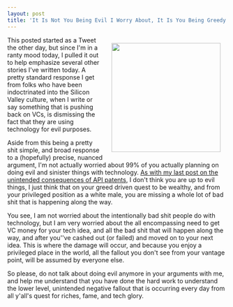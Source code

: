 ```yaml
---
layout: post
title: 'It Is Not You Being Evil I Worry About, It Is You Being Greedy And Priveleged'
---
```

<p><img style="padding: 15px;" src="http://kinlane-productions.s3.amazonaws.com/api-evangelist-site/blog/bw-demon-greed.png" alt="" width="250" align="right" /></p>
<p>This posted started as a Tweet the other day, but since I'm in a ranty mood today, I pulled it out to help emphasize several other stories I've written today. A pretty standard response I get from folks who have been indoctrinated into the Silicon Valley culture, when I write or say something that is pushing back on VCs, is dismissing the fact that they are using technology for evil purposes.</p>
<p>Aside from this being a pretty shit simple, and broad response to a (hopefully) precise, nuanced argument, I'm not actually worried about 99% of you actually planning on doing evil and sinister things with technology. <a href="http://apievangelist.com/2016/03/25/the-unintended-consequences-of-api-patents/">As with my last post on the unintended consequences of API patents</a>, I don't think you are up to evil things, I just think that on your greed driven quest to be wealthy, and from your privileged position as a white male, you are missing a whole lot of bad shit that is happening along the way.</p>
<p>You see, I am not worried about the intentionally bad shit people do with technology, but I am very worried about the all encompassing need to get VC money for your tech idea, and all the bad shit that will happen along the way, and after you''ve cashed out (or failed) and moved on to your next idea. This is where the damage will occur, and because you enjoy a privileged place in the world, all the fallout you don't see from your vantage point, will be assumed by everyone else.</p>
<p>So please, do not talk about doing evil anymore in your arguments with me, and help me understand that you have done the hard work to understand the lower level, unintended negative fallout that is occurring every day from all y'all's quest for riches, fame, and tech glory.</p>